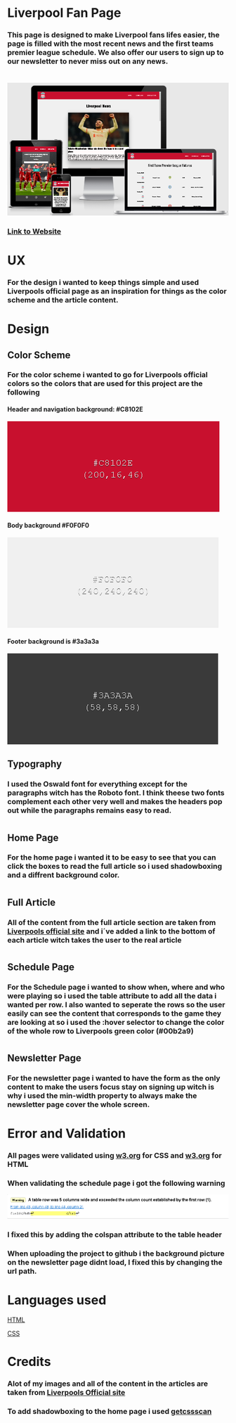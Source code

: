 # Liverpool Fan Page

### This page is designed to make Liverpool fans lifes easier, the page is filled with the most recent news and the first teams premier league schedule. We also offer our users to sign up to our newsletter to never miss out on any news.
#

![Website on diffrent viewports](assets/images/team-logos/readme-images/responsive_liverpool.png)

### [Link to Website](https://filipwirsen.github.io/Liverpool_fanpage/index.html)


# UX
### For the design i wanted to keep things simple and used Liverpools official page as an inspiration for things as the color scheme and the article content.

# Design

## Color Scheme

### For the color scheme i wanted to go for Liverpools official colors so the colors that are used for this project are the following
#### Header and navigation background: #C8102E 
![red-color](assets/images/red-color.png)
#### Body background #F0F0F0
![white-color](assets/images/white-color.png)
#### Footer background is #3a3a3a
![gray-color](assets/images/gray-color.png)


## Typography

### I used the Oswald font for everything except for the paragraphs witch has the Roboto font. I think theese two fonts complement each other very well and makes the headers pop out while the paragraphs remains easy to read.

#
## Home Page
### For the home page i wanted it to be easy to see that you can click the boxes to read the full article so i used shadowboxing and a diffrent background color.
#
## Full Article

### All of the content from the full article section are taken from [Liverpools official site](https://www.liverpoolfc.com/) and i´ve added a link to the bottom of each article witch takes the user to the real article
#
## Schedule Page

### For the Schedule page i wanted to show when, where and who were playing so i used the table attribute to add all the data i wanted per row. I also wanted to seperate the rows so the user easily can see the content that corresponds to the game they are looking at so i used the :hover selector to change the color of the whole row to Liverpools green color (#00b2a9)
#

## Newsletter Page

### For the newsletter page i wanted to have the form as the only content to make the users focus stay on signing up witch is why i used the min-width property to always make the newsletter page cover the whole screen.


# Error and Validation
### All pages were validated using [w3.org](https://jigsaw.w3.org/css-validator/validator) for CSS and [w3.org](https://validator.w3.org/nu/) for HTML

### When validating the schedule page i got the following warning 
![Error from validiating schedule page](assets/images/error-schema.png)
### I fixed this by adding the colspan attribute to the table header

### When uploading the project to github i the background picture on the newsletter page didnt load, I fixed this by changing the url path.


# Languages used 

[HTML](https://sv.wikipedia.org/wiki/HTML)

[CSS](https://sv.wikipedia.org/wiki/CSS)


# Credits 

### Alot of my images and all of the content in the articles are taken from [Liverpools Official site](https://www.liverpoolfc.com/)
### To add shadowboxing to the home page i used [getcssscan](https://getcssscan.com/css-box-shadow-examples)